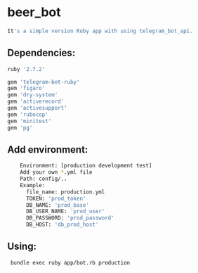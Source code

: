 # beer_bot
```sh
It's a simple version Ruby app with using telegram_bot_api. 
```

## Dependencies:
```sh
ruby '2.7.2'

gem 'telegram-bot-ruby'
gem 'figaro'
gem 'dry-system'
gem 'activerecord'
gem 'activesupport'
gem 'rubocop'
gem 'minitest'
gem 'pg'
```
## Add environment:
```sh
    Environment: [production development test]
    Add your own *.yml file 
    Path: config/..
    Example: 
      file_name: production.yml
      TOKEN: 'prod_token'
      DB_NAME: 'prod_base'
      DB_USER_NAME: 'prod_user'
      DB_PASSWORD: 'prod_password'
      DB_HOST: 'db_prod_host'
```
## Using:
```sh
 bundle exec ruby app/bot.rb production
```